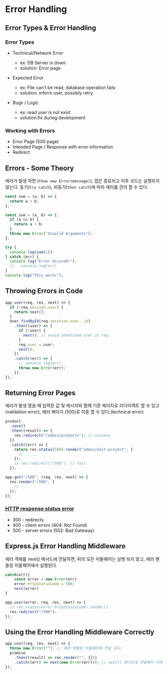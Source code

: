 # Error Handling

## Error Types & Error Handling

### Error Types

- Technical/Network Error
  - ex: DB Server is down
  - solution: Error page
- Expected Error
  - ex: File can't be read, database operation fails
  - solution: inform user, possibly retry
- Bugs / Logic

  - ex: read user is not exist
  - solution:fix during development

### Working with Errors

- Error Page (500 page)
- Intended Page / Response with error information
- Redirect

## Errors - Some Theory

에러가 발생 하면 (`thow new Error(message)`), 앱은 종료되고 이후 코드는 실행되지 않는다. 동기(`try catch`), 비동기(`then catch`)에 따라 에러를 관리 할 수 있다.

```js
const sum = (a, b) => {
  return a + b;
};
```

```js
const sum = (a, b) => {
  if (a && b) {
    return a + b;
  }
  throw new Error("Invalid Arguments");
};

try {
  console.log(sum(1));
} catch (err) {
  console.log("Error Occured!");
  //   console.log(err)
}
console.log("This works");
```

## Throwing Errors in Code

```js
app.use((req, res, next) => {
  if (!req.session.user) {
    return next();
  }
  User.findById(req.sesstion.user._id)
    .then((user) => {
      if (!user) {
        next(); // avoid undefined user in req
      }
      req.user = user;
      next();
    })
    .catch((err) => {
      // console.log(err)
      throw new Error(err);
    });
});
```

## Returning Error Pages

에러가 발생 했을 때 입력된 값 및 메시지와 함께 기존 페이지로 리다이렉트 할 수 있고(validation error), 에러 페이지 (500)로 이동 할 수 있다.(technical error)

```js
product
  .save()
  .then((result) => {
    res.redirect("/admin/products"); // success
  })
  .catch((err) => {
    return res.status(500).render("admin/edit-project", {
      //   ...
    });
    // res.redirect("/500"); // fail
  });
```

```js
app.get("/500", (req, res, next) => {
  res.render("/500", {
    // ...
  });
});
```

### [HTTP response status error](https://developer.mozilla.org/en-US/docs/Web/HTTP/Status)

- 300 - redirects
- 400 - client errors (404: Not Found)
- 500 - server errors (502: Bad Gateway)

## Express.js Error Handling Middleware

에러 객체를 next() 메서드에 전달하면, 뒤의 모든 미들웨어는 실행 되지 않고, 에러 핸들링 미들웨어에서 실행된다.

```js
catch(err){
    const error = new Error(err)
    error.httpStatusCode = 500;
    next(error)
}
```

```js
app.use((error, req, res, next) => {
  // res.status(error.httpStatusCode).render()
  res.redirect("/500");
});
```

## Using the Error Handling Middleware Correctly

```js
app.use((req, res, next) => {
  throw new Error(""); // 에러 핸들링 미들웨어에 전달 된다.
  promise
    .then((result) => res.render("", {}))
    .catch((err) => next(new Error(err))); // next() 메서드에 전달해야 아래 코드를 실행 할 수 있다.
});
```
